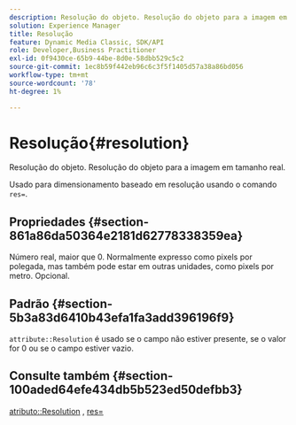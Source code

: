 ```yaml
---
description: Resolução do objeto. Resolução do objeto para a imagem em tamanho real.
solution: Experience Manager
title: Resolução
feature: Dynamic Media Classic, SDK/API
role: Developer,Business Practitioner
exl-id: 0f9430ce-65b9-44be-8d0e-58dbb529c5c2
source-git-commit: 1ec8b59f442eb96c6c3f5f1405d57a38a86bd056
workflow-type: tm+mt
source-wordcount: '78'
ht-degree: 1%

---
```


# Resolução{#resolution}

Resolução do objeto. Resolução do objeto para a imagem em tamanho real.

Usado para dimensionamento baseado em resolução usando o comando `res=`.

## Propriedades {#section-861a86da50364e2181d62778338359ea}

Número real, maior que 0. Normalmente expresso como pixels por polegada, mas também pode estar em outras unidades, como pixels por metro. Opcional.

## Padrão {#section-5b3a83d6410b43efa1fa3add396196f9}

`attribute::Resolution` é usado se o campo não estiver presente, se o valor for 0 ou se o campo estiver vazio.

## Consulte também {#section-100aded64efe434db5b523ed50defbb3}

[atributo::Resolution](../../../../../../is-api/image-catalog/image-serving-api-ref/c-image-catalog-reference/c-attributes-reference/r-resolution.md#reference-2c066a2cc9b04b4ea0c8ae9476e853b4) ,  [res=](../../../../../../is-api/http-ref/image-serving-api-ref/c-http-protocol-reference/c-command-reference/r-res.md#reference-3d6fe416801148dea0f786f2b5169e55)
